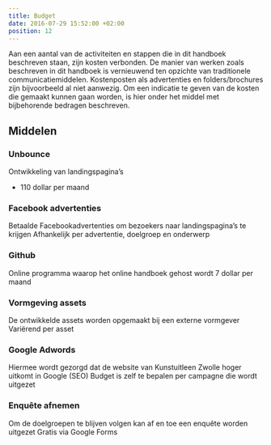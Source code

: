 ```yaml
---
title: Budget
date: 2016-07-29 15:52:00 +02:00
position: 12
---
```


Aan een aantal van de activiteiten en stappen die in dit handboek beschreven staan, zijn kosten verbonden. De manier van werken zoals beschreven in dit handboek is vernieuwend ten opzichte van traditionele communicatiemiddelen. Kostenposten als advertenties en folders/brochures zijn bijvoorbeeld al niet aanwezig. Om een indicatie te geven van de kosten die gemaakt kunnen gaan worden, is hier onder het middel met bijbehorende bedragen beschreven. 

## Middelen

### Unbounce				
Ontwikkeling van landingspagina’s 
* 110 dollar per maand

### Facebook advertenties			
Betaalde Facebookadvertenties om bezoekers naar landingspagina’s te krijgen
Afhankelijk per advertentie, doelgroep en onderwerp

### Github					
Online programma waarop het online handboek gehost wordt
7 dollar per maand

### Vormgeving assets
De ontwikkelde assets worden opgemaakt bij een externe vormgever
Variërend per asset

### Google Adwords 
Hiermee wordt gezorgd dat de website van Kunstuitleen Zwolle hoger uitkomt in Google (SEO)
Budget is zelf te bepalen per campagne die wordt uitgezet 

### Enquête afnemen			
Om de doelgroepen te blijven volgen kan af en toe een enquête worden uitgezet 
Gratis via Google Forms
